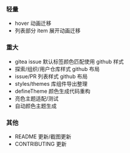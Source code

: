 ### 轻量

- hover 动画迁移
- 列表部分 item 展开动画迁移

### 重大

- gitea issue 默认标签颜色匹配使用 github 样式
- 探索/组织/用户仓库样式 github 布局
- issue/PR 列表样式 github 布局
- styles/themes 库组件导出整理
- defineTheme 颜色生成代码重构
- 亮色主题适配/测试
- 自动颜色主题生成

### 其他

- README 更新/截图更新
- CONTRIBUTING 更新
